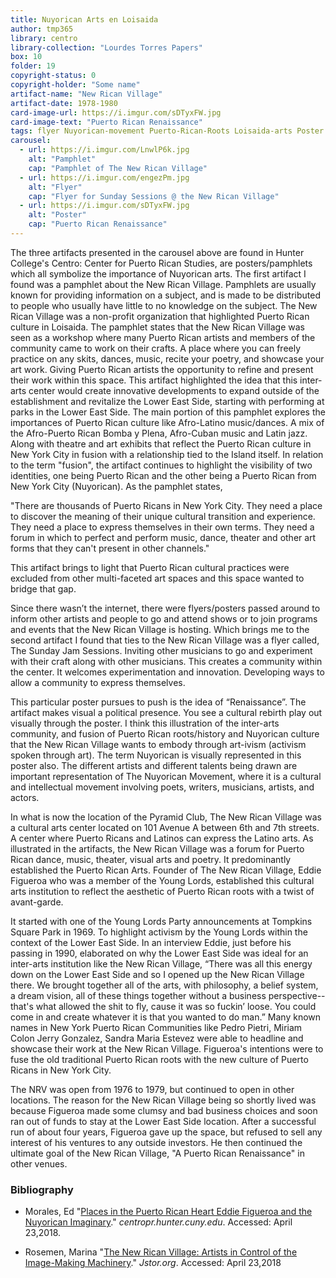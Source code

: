 ```yaml
---
title: Nuyorican Arts en Loisaida
author: tmp365
library: centro
library-collection: "Lourdes Torres Papers"
box: 10
folder: 19
copyright-status: 0
copyright-holder: "Some name"
artifact-name: "New Rican Village"
artifact-date: 1978-1980
card-image-url: https://i.imgur.com/sDTyxFW.jpg
card-image-text: "Puerto Rican Renaissance"
tags: flyer Nuyorican-movement Puerto-Rican-Roots Loisaida-arts Poster Music Dance Theatre
carousel:
  - url: https://i.imgur.com/LnwlP6k.jpg
    alt: "Pamphlet"
    cap: "Pamphlet of The New Rican Village"
  - url: https://i.imgur.com/engezPm.jpg
    alt: "Flyer"
    cap: "Flyer for Sunday Sessions @ the New Rican Village"
  - url: https://i.imgur.com/sDTyxFW.jpg
    alt: "Poster"
    cap: "Puerto Rican Renaissance"
---
```


The three artifacts presented in the carousel above are found in Hunter
College's Centro: Center for Puerto Rican Studies, are posters/pamphlets
which all symbolize the importance of Nuyorican arts. The
first artifact I found was a pamphlet about the New
Rican Village. Pamphlets are usually known for providing information on a
subject, and is made to be distributed to people who usually have little to
no knowledge on the subject. The New Rican Village was a non-profit
organization that highlighted Puerto Rican culture in Loisaida. The pamphlet
states that the New Rican Village was seen as a workshop where many
Puerto Rican artists and members of the community came to
work on their crafts. A place where you can freely practice
on any skits, dances, music, recite your poetry, and showcase your
art work. Giving Puerto Rican artists the opportunity to refine and
present their work within this space. This artifact highlighted the idea that
this inter-arts center would create innovative developments to expand outside
of the establishment and revitalize the Lower East Side, starting with
performing at parks in the Lower East Side. The main portion of
this pamphlet explores the importances of Puerto Rican culture
like Afro-Latino music/dances. A mix of the Afro-Puerto Rican
Bomba y Plena, Afro-Cuban music and Latin jazz. Along with theatre and art
exhibits that reflect the Puerto Rican culture in New York City in fusion
with a relationship tied to the Island itself. In relation to the term
"fusion", the artifact continues to highlight the visibility of two
identities, one being Puerto Rican and the other being a Puerto Rican from
New York City (Nuyorican). As the pamphlet states,

"There are thousands of Puerto Ricans in New York City. They need a place to discover the meaning of their unique cultural transition and experience. They need a place to express themselves in their own terms. They need a forum in which to perfect and perform music, dance, theater and other art forms that they can't present in other channels."

This artifact brings to light that Puerto Rican cultural practices were
excluded from other multi-faceted art spaces and this space wanted to bridge
that gap.

Since there wasn’t the internet, there were flyers/posters
passed around to inform other artists and people to go and attend shows or
to join programs and events that the New Rican Village is hosting. Which
brings me to the second artifact I found that ties to the New Rican Village
was a flyer called, The Sunday Jam Sessions. Inviting other musicians to go
and experiment with their craft along with other musicians. This creates a
community within the center. It welcomes experimentation and innovation.
Developing ways to allow a community to express themselves.

This particular poster pursues to push is the idea of
“Renaissance”. The artifact makes visual a political presence. You see a
cultural rebirth play out visually through the poster. I think
this illustration of the inter-arts community, and fusion of Puerto Rican
roots/history and Nuyorican culture that the New Rican Village wants to
embody through art-ivism (activism spoken through art). The term Nuyorican is
visually represented in this poster also. The different artists and different
talents being drawn are important representation of The Nuyorican Movement,
where it is a cultural and intellectual movement involving poets, writers,
musicians, artists, and actors.

In what is now the location of the Pyramid Club, The New
Rican Village was a cultural arts center located on 101
Avenue A between 6th and 7th streets. A center where Puerto
Ricans and Latinos can express the Latino arts. As illustrated in the
artifacts, the New Rican Village was a forum for Puerto Rican
dance, music, theater, visual arts and poetry. It predominantly established
the Puerto Rican Arts. Founder of The New Rican Village, Eddie Figueroa
who was a member of the Young Lords, established this
cultural arts institution to reflect the aesthetic of Puerto
Rican roots with a twist of avant-garde.

It started with one of the Young Lords Party announcements at
Tompkins Square Park in 1969. To highlight activism by the
Young Lords within the context of the Lower East Side. In an
interview Eddie, just before his passing in 1990, elaborated on why the
Lower East Side was ideal for an inter-arts institution like the New Rican
Village, “There was all this energy down on the Lower East Side and so I
opened up the New Rican Village there. We brought together all of the arts,
with philosophy, a belief system, a dream vision, all of these things
together without a business perspective--that's what allowed the shit to fly,
cause it was so fuckin’ loose. You could come in and create whatever it is
that you wanted to do man.” Many known names in New York Puerto Rican
Communities like Pedro Pietri, Miriam Colon Jerry Gonzalez,
Sandra Maria Estevez  were able to headline and showcase
their work at the New Rican Village. Figueroa's intentions
were to fuse the old traditional Puerto Rican roots with the
new culture of Puerto Ricans in New York City.

The NRV was open from 1976 to 1979, but continued to open in
other locations. The reason for the New Rican Village being so shortly lived
was because Figueroa made some clumsy and bad business choices and soon ran
out of funds to stay at the Lower East Side location. After a successful run
of about four years, Figueroa gave up the space, but refused to sell any
interest of his ventures to any outside investors. He then continued the
ultimate goal of the New Rican Village, "A Puerto Rican Renaissance" in other
venues.



### Bibliography

* Morales, Ed "[Places in the Puerto Rican Heart Eddie
Figueroa and the Nuyorican Imaginary](https://centropr.hunter.cuny.edu/centrovoices/letras/places-puerto-rican-heart-eddie-figueroa-and-nuyorican-imaginary)."
_centropr.hunter.cuny.edu_. Accessed: April 23,2018.

* Rosemen, Marina "[The New Rican Village: Artists in Control
of the Image-Making Machinery](https://www.jstor.org/stable/pdf/780283.pdf?refreqid=excelsior:f2dbad7ef60cb66fa49fe7885f05e1f0)." _Jstor.org_. Accessed: April
23,2018
